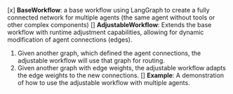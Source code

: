 [x] **BaseWorkflow**: a base workflow using LangGraph to create a fully connected network for multiple agents (the same agent without tools or other complex components)
[] **AdjustableWorkflow**: Extends the base workflow with runtime adjustment capabilities, allowing for dynamic modification of agent connections (edges).
 1. Given another graph, which defined the agent connections, the adjustable workflow will use that graph for routing.
 2. Given another graph with edge weights, the adjustable workflow adapts the edge weights to the new connections.
[] **Example**: A demonstration of how to use the adjustable workflow with multiple agents.


